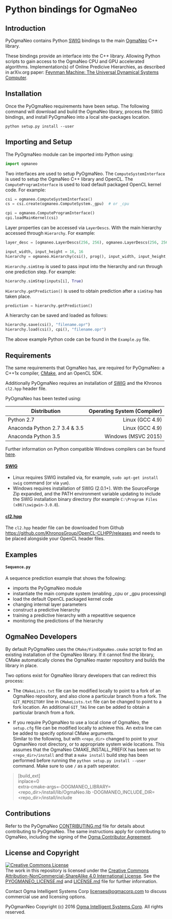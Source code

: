 <!---
  PyOgmaNeo
  Copyright(c) 2016 Ogma Intelligent Systems Corp. All rights reserved.

  This copy of PyOgmaNeo is licensed to you under the terms described
  in the PYOGMANEO_LICENSE.md file included in this distribution.
--->

# Python bindings for OgmaNeo

## Introduction

PyOgmaNeo contains Python [SWIG](http://www.swig.org/) bindings to the main [OgmaNeo](https://github.com/ogmacorp/OgmaNeo) C++ library.

These bindings provide an interface into the C++ library. Allowing Python scripts to gain access to the OgmaNeo CPU and GPU accelerated algorithms. Implementation(s) of Online Predicive Hierarchies, as described in arXiv.org paper: [Feynman Machine: The Universal Dynamical Systems Computer](http://arxiv.org/abs/1609.03971).

## Installation

Once the PyOgmaNeo requirements have been setup. The following command will download and build the OgmaNeo library, process the SWiG bindings, and install PyOgmaNeo into a local site-packages location.

```
python setup.py install --user
```

## Importing and Setup

The PyOgmaNeo module can be imported into Python using:

```python
import ogmaneo
```

Two interfaces are used to setup PyOgmaNeo. The `ComputeSystemInterface` is used to setup the OgmaNeo C++ library and OpenCL. The `ComputeProgramInterface` is used to load default packaged OpenCL kernel code. For example:
```python
csi = ogmaneo.ComputeSystemInterface()  
cs = csi.create(ogmaneo.ComputeSystem._gpu)  # or _cpu

cpi = ogmaneo.ComputeProgramInterface()  
cpi.loadMainKernel(csi)
```

Layer properties can be accessed via `LayerDescs`. With the main hierarchy accessed through `Hierarchy`. For example:
```python
layer_desc = [ogmaneo.LayerDescs(256, 256), ogmaneo.LayerDescs(256, 256)]  

input_width, input_height = 16, 16  
hierarchy = ogmaneo.Hierarchy(csi(), prog(), input_width, input_height, layer_desc, -0.01, 0.01, 1234)  
```

`Hierarchy.simStep` is used to pass input into the hierarchy and run through one prediction step. For example:
```python
hierarchy.simStep(inputs[i], True)  
```

`Hierarchy.getPrediction()` is used to obtain prediction after a `simStep` has taken place.
```python
prediction = hierarchy.getPrediction()  
```

A hierarchy can be saved and loaded as follows:
```python
hierarchy.save(csi(), "filename.opr")  
hierarchy.load(csi(), cpi(), "filename.opr")
```

The above example Python code can be found in the `Example.py` file.

## Requirements

The same requirements that OgmaNeo has, are required for PyOgmaNeo: a C++1x compiler, [CMake](https://cmake.org/), and an OpenCL SDK.

Additionally PyOgmaNeo requires an installation of [SWIG](http://www.swig.org/) and the Khronos `cl2.hpp` header file.

PyOgmaNeo has been tested using:

| Distribution | Operating System (Compiler) |
| --- | ---:|
| Python 2.7 | Linux (GCC 4.9) |
| Anaconda Python 2.7 3.4 & 3.5 | Linux (GCC 4.9) |
| Anaconda Python 3.5 | Windows (MSVC 2015) |

Further information on Python compatible Windows compilers can be found [here](https://wiki.python.org/moin/WindowsCompilers).

#### [SWIG](http://www.swig.org/)

- Linux requires SWIG installed via, for example, ```sudo apt-get install swig``` command (or via ```yum```).
- Windows requires installation of SWIG (2.0.1+). With the SourceForge Zip expanded, and the PATH environment variable updating to include the SWIG installation binary directory (for example `C:\Program Files (x86)\swigwin-3.0.8`).

#### [cl2.hpp](http://github.khronos.org/OpenCL-CLHPP/)

The `cl2.hpp` header file can be downloaded from Github https://github.com/KhronosGroup/OpenCL-CLHPP/releases and needs to be placed alongside your OpenCL header files.

## Examples

#### `Sequence.py`  
A sequence prediction example that shows the following:
- imports the PyOgmaNeo module
- instantiate the main compute system (enabling _cpu or _gpu processing)
- load the default OpenCL packaged kernel code
- changing internal layer parameters
- construct a predictive hierarchy
- training a predictive hierarchy with a repeatitive sequence
- monitoring the predictions of the hierarchy

## OgmaNeo Developers

By default PyOgmaNeo uses the `CMake/FindOgmaNeo.cmake` script to find an existing installation of the OgmaNeo library. If it cannot find the library, CMake automatically clones the OgmaNeo master repository and builds the library in place.

Two options exist for OgmaNeo library developers that can redirect this process:

- The `CMakeLists.txt` file can be modified locally to point to a fork of an OgmaNeo repository, and also clone a particular branch from a fork. The `GIT_REPOSITORY` line in `CMakeLists.txt` file can be changed to point to a fork location. An additional `GIT_TAG` line can be added to obtain a particular branch from a fork.

- If you require PyOgmaNeo to use a local clone of OgmaNeo, the `setup.cfg` file can be modified locally to achieve this. An extra line can be added to specify optional CMake arguments.  
Similar to the following, but with `<repo_dir>` changed to point to your OgmanNeo root directory, or to appropriate system wide locations. This assumes that the OgmaNeo CMAKE_INSTALL_PREFIX has been set to `<repo_dir>/install` and that a `make install` build step has been performed before running the `python setup.py install --user` command. Make sure to use `/` as a path seperator.  
> [build_ext]  
> inplace=0  
> extra-cmake-args=-DOGMANEO_LIBRARY=\<repo_dir\>/install/lib/OgmaNeo.lib -DOGMANEO_INCLUDE_DIR=\<repo_dir\>/install/include  

## Contributions

Refer to the PyOgmaNeo [CONTRIBUTING.md](https://github.com/ogmacorp/PyOgmaNeo/blob/master/CONTRIBUTING.md) file for details about contributing to PyOgmaNeo. The same instructions apply for contributing to OgmaNeo, including the signing of the [Ogma Contributor Agreement](https://ogma.ai/wp-content/uploads/2016/09/OgmaContributorAgreement.pdf).

## License and Copyright

<a rel="license" href="http://creativecommons.org/licenses/by-nc-sa/4.0/"><img alt="Creative Commons License" style="border-width:0" src="https://i.creativecommons.org/l/by-nc-sa/4.0/88x31.png" /></a><br />The work in this repository is licensed under the <a rel="license" href="http://creativecommons.org/licenses/by-nc-sa/4.0/">Creative Commons Attribution-NonCommercial-ShareAlike 4.0 International License</a>. See the [PYOGMANEO_LICENSE.md](https://github.com/ogmacorp/PyOgmaNeo/blob/master/PYOGMANEO_LICENSE.md) and [LICENSE.md](https://github.com/ogmacorp/PyOgmaNeo/blob/master/LICENSE.md) file for further information.

Contact Ogma Intelligent Systems Corp [licenses@ogmacorp.com](licenses@ogmacorp.com) to discuss commercial use and licensing options.

PyOgmanNeo Copyright (c) 2016 [Ogma Intelligent Systems Corp](https://ogmacorp.com). All rights reserved.
